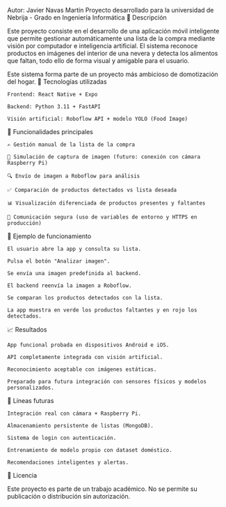 Autor: Javier Navas Martín
Proyecto desarrollado para la universidad de Nebrija - Grado en Ingeniería Informática
📌 Descripción

Este proyecto consiste en el desarrollo de una aplicación móvil inteligente que permite gestionar automáticamente una lista de la compra mediante visión por computador e inteligencia artificial. El sistema reconoce productos en imágenes del interior de una nevera y detecta los alimentos que faltan, todo ello de forma visual y amigable para el usuario.

Este sistema forma parte de un proyecto más ambicioso de domotización del hogar.
🔧 Tecnologías utilizadas

    Frontend: React Native + Expo

    Backend: Python 3.11 + FastAPI

    Visión artificial: Roboflow API + modelo YOLO (Food Image)



📲 Funcionalidades principales

    ✍️ Gestión manual de la lista de la compra

    📸 Simulación de captura de imagen (futuro: conexión con cámara Raspberry Pi)

    🔍 Envío de imagen a Roboflow para análisis

    ✅ Comparación de productos detectados vs lista deseada

    📊 Visualización diferenciada de productos presentes y faltantes

    🔐 Comunicación segura (uso de variables de entorno y HTTPS en producción)
    
📸 Ejemplo de funcionamiento

    El usuario abre la app y consulta su lista.

    Pulsa el botón "Analizar imagen".

    Se envía una imagen predefinida al backend.

    El backend reenvía la imagen a Roboflow.

    Se comparan los productos detectados con la lista.

    La app muestra en verde los productos faltantes y en rojo los detectados.

📈 Resultados

    App funcional probada en dispositivos Android e iOS.

    API completamente integrada con visión artificial.

    Reconocimiento aceptable con imágenes estáticas.

    Preparado para futura integración con sensores físicos y modelos personalizados.

🔮 Líneas futuras

    Integración real con cámara + Raspberry Pi.

    Almacenamiento persistente de listas (MongoDB).

    Sistema de login con autenticación.

    Entrenamiento de modelo propio con dataset doméstico.

    Recomendaciones inteligentes y alertas.

📄 Licencia

Este proyecto es parte de un trabajo académico. No se permite su publicación o distribución sin autorización.
